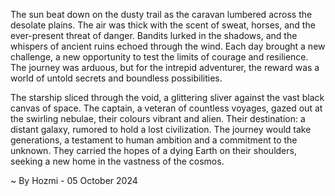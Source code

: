 
The sun beat down on the dusty trail as the caravan lumbered across the desolate plains. The air was thick with the scent of sweat, horses, and the ever-present threat of danger. Bandits lurked in the shadows, and the whispers of ancient ruins echoed through the wind. Each day brought a new challenge, a new opportunity to test the limits of courage and resilience. The journey was arduous, but for the intrepid adventurer, the reward was a world of untold secrets and boundless possibilities.

The starship sliced through the void, a glittering sliver against the vast black canvas of space. The captain, a veteran of countless voyages, gazed out at the swirling nebulae, their colours vibrant and alien. Their destination: a distant galaxy, rumored to hold a lost civilization. The journey would take generations, a testament to human ambition and a commitment to the unknown. They carried the hopes of a dying Earth on their shoulders, seeking a new home in the vastness of the cosmos.  

~ By Hozmi - 05 October 2024
